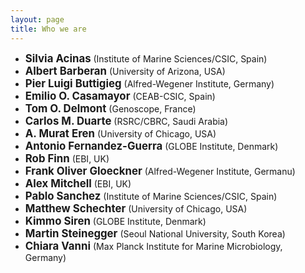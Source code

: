 ```yaml
---
layout: page
title: Who we are
---
```


<div id="who">
<ul>
<li><b><span style="font-size:larger;">Silvia Acinas</span></b> (Institute of Marine Sciences/CSIC, Spain)</li>
<li><b><span style="font-size:larger;">Albert Barberan</span></b> (University of Arizona, USA)</li>
<li><b><span style="font-size:larger;">Pier Luigi Buttigieg</span></b> (Alfred-Wegener Institute, Germany)</li>
<li><b><span style="font-size:larger;">Emilio O. Casamayor</span></b> (CEAB-CSIC, Spain)</li>
<li><b><span style="font-size:larger;">Tom O. Delmont</span></b> (Genoscope, France)</li>
<li><b><span style="font-size:larger;">Carlos M. Duarte</span></b> (RSRC/CBRC, Saudi Arabia)</li>
<li><b><span style="font-size:larger;">A. Murat Eren</span></b> (University of Chicago, USA)</li>
<li><b><span style="font-size:larger;">Antonio Fernandez-Guerra</span></b> (GLOBE Institute, Denmark)</li>
<li><b><span style="font-size:larger;">Rob Finn</span></b> (EBI, UK)</li>
<li><b><span style="font-size:larger;">Frank Oliver Gloeckner</span></b> (Alfred-Wegener Institute, Germanu)</li>
<li><b><span style="font-size:larger;">Alex Mitchell</span></b> (EBI, UK)</li>
<li><b><span style="font-size:larger;">Pablo Sanchez</span></b> (Institute of Marine Sciences/CSIC, Spain)</li>
<li><b><span style="font-size:larger;">Matthew Schechter</span></b> (University of Chicago, USA)</li>
<li><b><span style="font-size:larger;">Kimmo Siren</span></b> (GLOBE Institute, Denmark)</li>
<li><b><span style="font-size:larger;">Martin Steinegger</span></b> (Seoul National University, South Korea)</li>
<li><b><span style="font-size:larger;">Chiara Vanni</span></b> (Max Planck Institute for Marine Microbiology, Germany)</li>
</ul>
</div>
